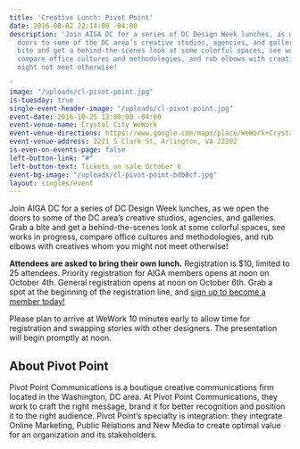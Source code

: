 ```yaml
---
title: 'Creative Lunch: Pivot Point'
date: 2016-08-02 22:14:00 -04:00
description: 'Join AIGA DC for a series of DC Design Week lunches, as we open the
  doors to some of the DC area’s creative studios, agencies, and galleries. Grab a
  bite and get a behind-the-scenes look at some colorful spaces, see works in progress,
  compare office cultures and methodologies, and rub elbows with creatives whom you
  might not meet otherwise!

'
image: "/uploads/cl-pivot-point.jpg"
is-tuesday: true
single-event-header-image: "/uploads/cl-pivot-point.jpg"
event-date: 2016-10-25 12:00:00 -04:00
event-venue-name: Crystal City WeWork
event-venue-directions: https://www.google.com/maps/place/WeWork+Crystal+City/@38.8539538,-77.0538223,17z/data=!3m1!4b1!4m5!3m4!1s0x89b7b72927054b7b:0xbb046c59ecc215ac!8m2!3d38.8539538!4d-77.0516336
event-venue-address: 2221 S Clark St, Arlington, VA 22202
is-even-on-events-page: false
left-button-link: "#"
left-button-text: Tickets on sale October 6
event-bg-image: "/uploads/cl-pivot-point-bdb8cf.jpg"
layout: singles/event
---
```


Join AIGA DC for a series of DC Design Week lunches, as we open the doors to some of the DC area’s creative studios, agencies, and galleries. Grab a bite and get a behind-the-scenes look at some colorful spaces, see works in progress, compare office cultures and methodologies, and rub elbows with creatives whom you might not meet otherwise!

**Attendees are asked to bring their own lunch.**  Registration is $10, limited to 25 attendees. Priority registration for AIGA members opens at noon on October 4th. General registration opens at noon on October 6th. Grab a spot at the beginning of the registration line, and [sign up to become a member today!](http://www.aiga.org/join)

Please plan to arrive at WeWork 10 minutes early to allow time for registration and swapping stories with other designers. The presentation will begin promptly at noon.

## About Pivot Point

Pivot Point Communications is a boutique creative communications firm located in the Washington, DC area. At Pivot Point Communications, they work to craft the right message, brand it for better recognition and position it to the right audience. Pivot Point’s specialty is integration: they integrate Online Marketing, Public Relations and New Media to create optimal value for an organization and its stakeholders.
